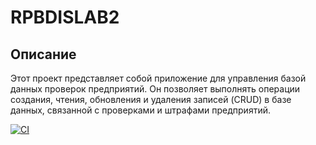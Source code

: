 # RPBDISLAB2
## Описание

Этот проект представляет собой приложение для управления базой данных проверок предприятий. Он позволяет выполнять операции создания, чтения, обновления и удаления записей (CRUD) в базе данных, связанной с проверками и штрафами предприятий.

[![CI](https://github.com/Keng77/RPBDIS-LAB2/actions/workflows/main.yml/badge.svg)](https://github.com/Keng77/RPBDIS-LAB2/actions/workflows/main.yml)
